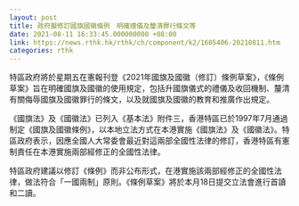 ```yaml
---
layout: post
title: 政府擬修訂國旗國徽條例　明確禮儀及釐清罪行條文等
date: 2021-08-11 16:33:45.000000000 +08:00
link: https://news.rthk.hk/rthk/ch/component/k2/1605406-20210811.htm
categories: rthk
---
```


特區政府將於星期五在憲報刊登《2021年國旗及國徽（修訂）條例草案》，《條例草案》旨在明確國旗及國徽的使用規定，包括升國旗儀式的禮儀及收回機制、釐清有關侮辱國旗及國徽罪行的條文，以及就國旗及國徽的教育和推廣作出規定。

《國旗法》及《國徽法》已列入《基本法》附件三，香港特區已於1997年7月通過制定《國旗及國徽條例》，以本地立法方式在本港實施《國旗法》及《國徽法》。特區政府表示，因應全國人大常委會最近對這兩部全國性法律的修訂，香港特區有憲制責任在本港實施兩部經修正的全國性法律。

特區政府建議以修訂《條例》而非公布形式，在港實施該兩部經修正的全國性法律，做法符合「一國兩制」原則。《條例草案》將於本月18日提交立法會進行首讀和二讀。
